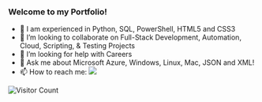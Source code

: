 ### Welcome to my Portfolio!

- 🔭 I am experienced in Python, SQL, PowerShell, HTML5 and CSS3
- 👯 I’m looking to collaborate on Full-Stack Development, Automation, Cloud, Scripting, & Testing Projects
- 🤔 I’m looking for help with Careers
- 💬 Ask me about Microsoft Azure, Windows, Linux, Mac, JSON and XML!
- 📫 How to reach me: <a href="https://twitter.com/intent/follow?screen_name=kushal_bhatia&tw_p=followbutton"><img src="https://img.shields.io/twitter/follow/kushal_bhatia?label=%40kushal_bhatia&style=social"></a>

![Visitor Count](https://profile-counter.glitch.me/{kushalbhatia}/count.svg)
